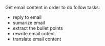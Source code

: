 Get email content in order to do follow tasks:

- reply to email
- sumarize email
- extract the bullet points
- rewrite email cotent
- translate email content
